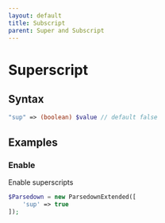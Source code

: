 ```yaml
---
layout: default
title: Subscript
parent: Super and Subscript
---
```


# Superscript

## Syntax
```php
"sup" => (boolean) $value // default false
```

## Examples

### Enable
Enable superscripts

```php
$Parsedown = new ParsedownExtended([
    'sup' => true
]);
```
